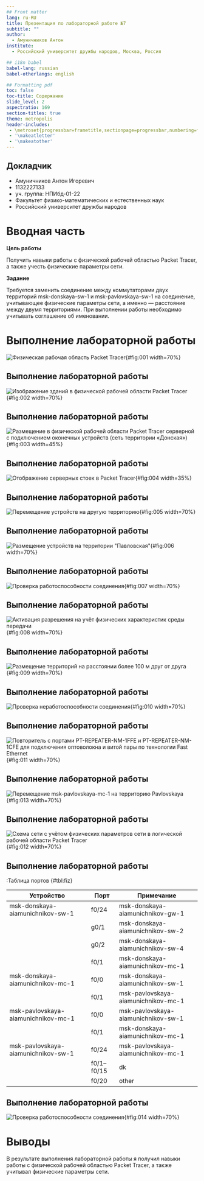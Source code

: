 ```yaml
---
## Front matter
lang: ru-RU
title: Презентация по лабораторной работе №7
subtitle: ""
author:
  - Амуничников Антон
institute:
  - Российский университет дружбы народов, Москва, Россия

## i18n babel
babel-lang: russian
babel-otherlangs: english

## Formatting pdf
toc: false
toc-title: Содержание
slide_level: 2
aspectratio: 169
section-titles: true
theme: metropolis
header-includes:
 - \metroset{progressbar=frametitle,sectionpage=progressbar,numbering=fraction}
 - '\makeatletter'
 - '\makeatother'
---
```



## Докладчик

  * Амуничников Антон Игоревич
  * 1132227133
  * уч. группа: НПИбд-01-22
  * Факультет физико-математических и естественных наук
  * Российский университет дружбы народов

# Вводная часть

**Цель работы**

Получить навыки работы с физической рабочей областью Packet Tracer,
а также учесть физические параметры сети.

**Задание**

Требуется заменить соединение между коммутаторами двух территорий
msk-donskaya-sw-1 и msk-pavlovskaya-sw-1 на соединение, учитывающее физические параметры сети, а именно — расстояние между двумя
территориями.
При выполнении работы необходимо учитывать соглашение об именовании.

# Выполнение лабораторной работы

![Физическая рабочая область Packet Tracer](image/1.png){#fig:001 width=70%}

## Выполнение лабораторной работы

![Изображение зданий в физической рабочей области Packet Tracer](image/2.png){#fig:002 width=70%}

## Выполнение лабораторной работы

![Размещение в физической рабочей области Packet Tracer серверной с подключением оконечных устройств (сеть территории «Донская»)](image/3.png){#fig:003 width=45%}

## Выполнение лабораторной работы

![Отображение серверных стоек в Packet Tracer](image/4.png){#fig:004 width=35%}

## Выполнение лабораторной работы

![Перемещение устройств на другую территорию](image/5.png){#fig:005 width=70%}

## Выполнение лабораторной работы

![Размещение устройств на территории "Павловская"](image/6.png){#fig:006 width=70%}

## Выполнение лабораторной работы

![Проверка работоспособности соединения](image/7.png){#fig:007 width=70%}

## Выполнение лабораторной работы

![Активация разрешения на учёт физических характеристик среды передачи](image/8.png){#fig:008 width=70%}

## Выполнение лабораторной работы

![Размещение территорий на расстоянии более 100 м друг от друга](image/9.png){#fig:009 width=70%}

## Выполнение лабораторной работы

![Проверка неработоспособности соединения](image/10.png){#fig:010 width=70%}

## Выполнение лабораторной работы

![Повторитель с портами PT-REPEATER-NM-1FFE и PT-REPEATER-NM-1CFE для подключения оптоволокна и витой пары по технологии Fast Ethernet](image/11.png){#fig:011 width=70%}

## Выполнение лабораторной работы

![Перемещение msk-pavlovskaya-mc-1 на территорию Pavlovskaya](image/13.png){#fig:013 width=70%}

## Выполнение лабораторной работы

![Схема сети с учётом физических параметров сети в логической рабочей области Packet Tracer](image/12.png){#fig:012 width=70%}

## Выполнение лабораторной работы

:Таблица портов {#tbl:fiz}

| Устройство                       | Порт        | Примечание                         |
|----------------------------------|-------------|------------------------------------|
| msk-donskaya-aiamunichnikov-sw-1 | f0/24       | msk-donskaya-aiamunichnikov-gw-1   |
|                                  | g0/1        | msk-donskaya-aiamunichnikov-sw-2   |
|                                  | g0/2        | msk-donskaya-aiamunichnikov-sw-4   |
|                                  | f0/1        | msk-donskaya-aiamunichnikov-mc-1   |
| msk-donskaya-aiamunichnikov-mc-1 | f0/0       | msk-donskaya-aiamunichnikov-sw-1    |   
|                                  | f0/1       | msk-pavlovskaya-aiamunichnikov-mc-1  |
| msk-pavlovskaya-aiamunichnikov-mc-1| f0/0       | msk-pavlovskaya-aiamunichnikov-sw-1|
|                                  | f0/1       | msk-donskaya-aiamunichnikov-mc-1    |
| msk-pavlovskaya-aiamunichnikov-sw-1| f0/24      | msk-pavlovskaya-aiamunichnikov-mc-1|
|                                  | f0/1–f0/15 | dk                                  |
|                                  | f0/20      | other                               |

## Выполнение лабораторной работы

![Проверка работоспособности соединения](image/14.png){#fig:014 width=70%}

# Выводы

В результате выполнения лабораторной работы я получил навыки работы с физической рабочей областью Packet Tracer,
а также учитывал физические параметры сети.
